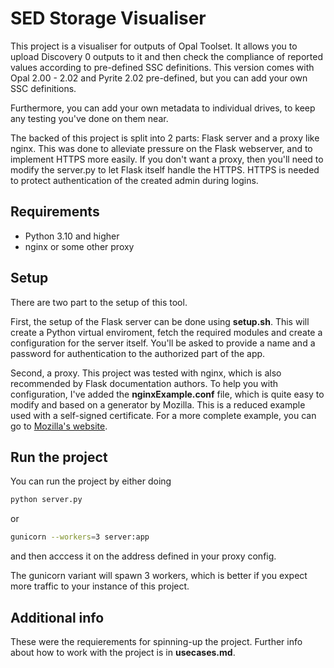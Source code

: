 # SED Storage Visualiser
This project is a visualiser for outputs of Opal Toolset. It allows you to upload Discovery 0 outputs to it and then check the compliance of reported
values according to pre-defined SSC definitions. This version comes with Opal 2.00 - 2.02 and Pyrite 2.02 pre-defined, but you can add your own SSC
definitions.

Furthermore, you can add your own metadata to individual drives, to keep any testing you've done on them near.

The backed of this project is split into 2 parts: Flask server and a proxy like nginx. This was done to alleviate pressure on the Flask webserver, and to
implement HTTPS more easily. If you don't want a proxy, then you'll need to modify the server.py to let Flask itself handle the HTTPS. HTTPS is needed to
protect authentication of the created admin during logins.

## Requirements
- Python 3.10 and higher
- nginx or some other proxy

## Setup
There are two part to the setup of this tool. 

First, the setup of the Flask server can be done using **setup.sh**. This will create a Python virtual enviroment, fetch the required modules
and create a configuration for the server itself. You'll be asked to provide a name and a password for authentication to the authorized part of
the app.

Second, a proxy. This project was tested with nginx, which is also recommended by Flask documentation authors. To help you with configuration, I've
added the **nginxExample.conf** file, which is quite easy to modify and based on a generator by Mozilla. This is a reduced example used with a
self-signed certificate. For a more complete example, you can go to [Mozilla's website](https://ssl-config.mozilla.org/).

## Run the project
You can run the project by either doing

```bash
python server.py
```

or 

```bash
gunicorn --workers=3 server:app
```
and then acccess it on the address defined in your proxy config.

The gunicorn variant will spawn 3 workers, which is better if you expect more traffic to your instance of this project.

## Additional info
These were the requierements for spinning-up the project. Further info about how to work with the project is in **usecases.md**.